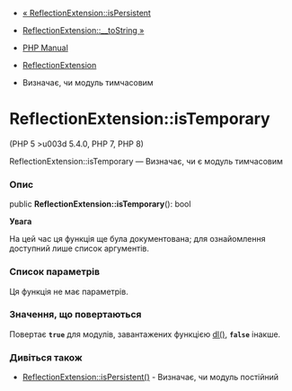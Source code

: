 - [«
ReflectionExtension::isPersistent](reflectionextension.ispersistent.md)
- [ReflectionExtension::\_\_toString
»](reflectionextension.tostring.md)

- [PHP Manual](index.md)
- [ReflectionExtension](class.reflectionextension.md)
- Визначає, чи модуль тимчасовим

# ReflectionExtension::isTemporary

(PHP 5 \>u003d 5.4.0, PHP 7, PHP 8)

ReflectionExtension::isTemporary — Визначає, чи є модуль
тимчасовим

### Опис

public **ReflectionExtension::isTemporary**(): bool

**Увага**

На цей час ця функція ще була документована; для
ознайомлення доступний лише список аргументів.

### Список параметрів

Ця функція не має параметрів.

### Значення, що повертаються

Повертає **`true`** для модулів, завантажених функцією
[dl()](function.dl.md), **`false`** інакше.

### Дивіться також

- [ReflectionExtension::isPersistent()](reflectionextension.ispersistent.md) -
Визначає, чи модуль постійний

